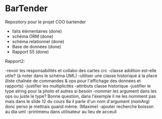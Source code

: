 # BarTender

Repository pour le projet COO bartender

- faits élémentaires (done)
- schéma ORM (done)
- schéma relationnel (done)
- Base de données (done)
- Rapport S5 (done)

Rapport2:

-revoir les responsabilités et collabo des cartes crc
-classe addition est-elle utile? (à noter dans le schéma UML)
-utiliser une classe historique à la place (liste chaînée de commandes & ops pour l'affichage des données et rapports)
-justifier les multiplicités
-attributs classe historique
-justifier le type string pour la photo et autres si besoin
-nommer les argument dans les ops ou juste le type? 
    Bonne question, dans l'exemple il ne les nomment pas mais dans le slide 12 du cours 8a il parle d'un nom d'argument (nomArg) donc perso je mettrais quand même. (Maxime)
-ajouter recherche boisson au dia uml
-printmenu dans utilisateur au lieu de acceuil
